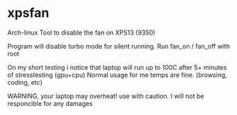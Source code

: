 # xpsfan
Arch-linux Tool to disable the fan on XPS13 (9350)

Program will disable turbo mode for silent running. 
Run fan_on / fan_off with root

On my short testing i notice that laptop will run up to 100C after 5+ minutes of stresstesting (gpu+cpu)
Normal usage for me temps are fine. (browsing, coding, etc)

WARNING, your laptop may overheat! use with caution. I will not be responcible for any damages
